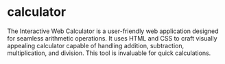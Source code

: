 # calculator
The Interactive Web Calculator is a user-friendly web application designed for seamless arithmetic operations. It uses HTML and CSS to craft visually appealing calculator capable of handling addition, subtraction, multiplication, and division. This tool is invaluable for quick calculations.
